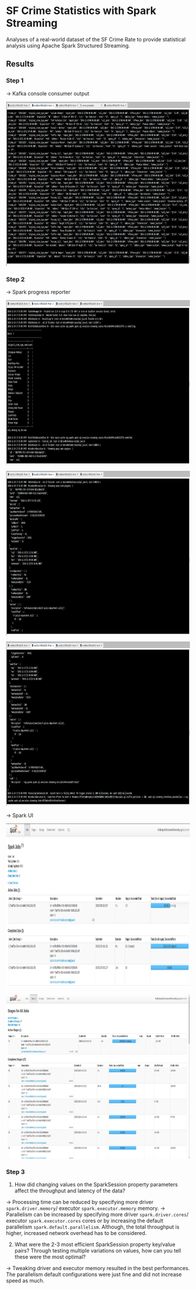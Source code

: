 # SF Crime Statistics with Spark Streaming

Analyses of a real-world dataset of the SF Crime Rate to provide statistical analysis using Apache Spark Structured Streaming.

## Results

### Step 1
-> Kafka console consumer output
<p align="center"><img src="screenshots/kafka_console_consumer.png" height= "450"/></p>

### Step 2
-> Spark progress reporter 
<p align="center"><img src="screenshots/spark_streaming_report_I.png" height= "450"/></p>
<p align="center"><img src="screenshots/spark_streaming_report_II.png" height= "450"/></p>
<p align="center"><img src="screenshots/spark_streaming_report_III.png" height= "450"/></p>

-> Spark UI
<p align="center"><img src="screenshots/spark_ui_I.png" height= "450"/></p>
<p align="center"><img src="screenshots/spark_ui_II.png" height= "450"/></p>

### Step 3

1. How did changing values on the SparkSession property parameters affect the throughput and latency of the data?


-> Processing time can be reduced by specifying more driver `spark.driver.memory`/ executor `spark.executor.memory` memory.
-> Parallelism can be increased by specifying more driver `spark.driver.cores`/ executor `spark.executor.cores` cores or by increasing the default parallelism `spark.default.parallelism`. Although, the total throughput is higher, increased network overhead has to be considered.

2. What were the 2-3 most efficient SparkSession property key/value pairs? Through testing multiple variations on values, how can you tell these were the most optimal?


-> Tweaking driver and executor memory resulted in the best performances. The parallelism default configurations were just fine and did not increase speed as much. 